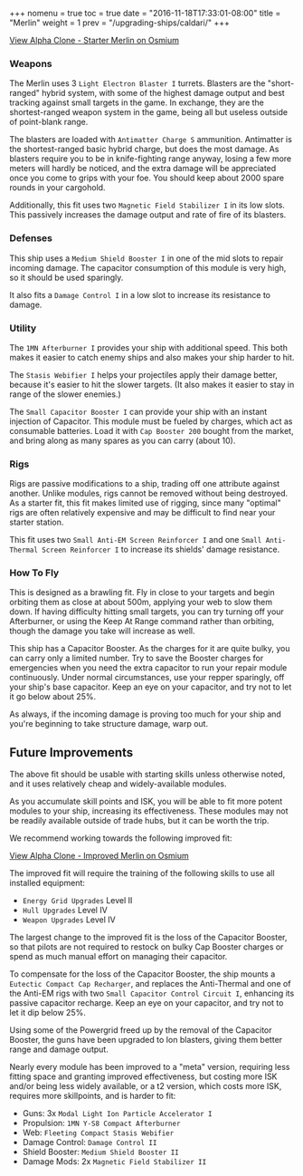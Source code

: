 +++
nomenu = true
toc = true
date = "2016-11-18T17:33:01-08:00"
title = "Merlin"
weight = 1
prev = "/upgrading-ships/caldari/"
+++

<object type="image/svg+xml" data="https://o.smium.org/api/convert/118493/svg/118493-alpha-clone---starter-merlin.svg?privatetoken=5553736800737951744"><a href="https://o.smium.org/loadout/private/118493/5553736800737951744">View Alpha Clone - Starter Merlin on Osmium</a></object>

### Weapons

The Merlin uses 3 `Light Electron Blaster I` turrets.
Blasters are the "short-ranged" hybrid system, with some of the highest damage output 
and best tracking against small targets in the game.  In exchange, they are the shortest-ranged
weapon system in the game, being all but useless outside of point-blank range.

The blasters are loaded with `Antimatter Charge S` ammunition.
Antimatter is the shortest-ranged basic hybrid charge, but does the most damage.
As blasters require you to be in knife-fighting range anyway,
losing a few more meters will hardly be noticed,
and the extra damage will be appreciated once you come to grips with your foe.
You should keep about 2000 spare rounds in your cargohold.

Additionally, this fit uses two `Magnetic Field Stabilizer I` in its low slots.
This passively increases the damage output and rate of fire of its blasters.

### Defenses

This ship uses a `Medium Shield Booster I` in one of the mid slots to repair incoming damage.
The capacitor consumption of this module is very high, so it should be used sparingly.

It also fits a `Damage Control I` in a low slot to increase its resistance to damage.

### Utility

The `1MN Afterburner I` provides your ship with additional speed. This both makes it easier to
catch enemy ships and also makes your ship harder to hit.

The `Stasis Webifier I` helps your projectiles apply their damage better, because it's easier to hit
the slower targets. (It also makes it easier to stay in range of the slower enemies.)

The `Small Capacitor Booster I` can provide your ship with an instant injection of Capacitor.
This module must be fueled by charges, which act as consumable batteries.  Load it with 
`Cap Booster 200` bought from the market, and bring along as many spares as you can carry (about 10).

### Rigs

Rigs are passive modifications to a ship, trading off one attribute against another.
Unlike modules, rigs cannot be removed without being destroyed. 
As a starter fit, this fit makes limited use of rigging, since many "optimal" rigs
are often relatively expensive and may be difficult to find near your starter station.

This fit uses two `Small Anti-EM Screen Reinforcer I` and one `Small Anti-Thermal Screen Reinforcer I`
to increase its shields' damage resistance.

### How To Fly

This is designed as a brawling fit.  Fly in close to your targets
and begin orbiting them as close at about 500m, applying your web to slow them down.
If having difficulty hitting small targets, you can try turning off your Afterburner,
or using the Keep At Range command rather than orbiting, though the damage you take will increase as well.

This ship has a Capacitor Booster.  As the charges for it are quite bulky,
you can carry only a limited number.  Try to save the Booster charges for emergencies
when you need the extra capacitor to run your repair module continuously. 
Under normal circumstances, use your repper sparingly, off your ship's base capacitor.
Keep an eye on your capacitor, and try not to let it go below about 25%.

As always, if the incoming damage is proving too much for your ship
and you're beginning to take structure damage, warp out.

## Future Improvements

The above fit should be usable with starting skills unless otherwise noted,
and it uses relatively cheap and widely-available modules.  

As you accumulate skill points and ISK, you will be able to fit more potent
modules to your ship, increasing its effectiveness.  These modules may not be
readily available outside of trade hubs, but it can be worth the trip.

We recommend working towards the following improved fit:

<object type="image/svg+xml" data="https://o.smium.org/api/convert/118494/svg/118494-alpha-clone---improved-merlin.svg?privatetoken=1249520022083076096"><a href="https://o.smium.org/loadout/private/118494/1249520022083076096">View Alpha Clone - Improved Merlin on Osmium</a></object>

The improved fit will require the training of the following skills to use all installed equipment:

* `Energy Grid Upgrades` Level II
* `Hull Upgrades` Level IV
* `Weapon Upgrades` Level IV

The largest change to the improved fit is the loss of the Capacitor Booster,
so that pilots are not required to restock on bulky Cap Booster charges or spend
as much manual effort on managing their capacitor.

To compensate for the loss of the Capacitor Booster, the ship mounts a `Eutectic Compact Cap Recharger`,
and replaces the Anti-Thermal and one of the Anti-EM rigs with two `Small Capacitor Control Circuit I`, enhancing its passive capacitor recharge.  Keep an eye on your capacitor, and try
not to let it dip below 25%.

Using some of the Powergrid freed up by the removal of the Capacitor Booster,
the guns have been upgraded to Ion blasters, giving them better range and damage output.

Nearly every module has been improved to a "meta" version, requiring less fitting space
and granting improved effectiveness, but costing more ISK and/or being less widely available,
or a t2 version, which costs more ISK, requires more skillpoints, and is harder to fit:

 * Guns: 3x `Modal Light Ion Particle Accelerator I`
 * Propulsion: `1MN Y-S8 Compact Afterburner`
 * Web: `Fleeting Compact Stasis Webifier`
 * Damage Control: `Damage Control II`
 * Shield Booster: `Medium Shield Booster II`
 * Damage Mods: 2x `Magnetic Field Stabilizer II`